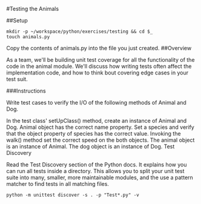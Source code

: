 #Testing the Animals


##Setup

```
mkdir -p ~/workspace/python/exercises/testing && cd $_
touch animals.py
```
Copy the contents of animals.py into the file you just created.
##Overview

As a team, we'll be building unit test coverage for all the functionality of the code in the animal module. We'll discuss how writing tests often affect the implementation code, and how to think bout covering edge cases in your test suit.

###Instructions

Write test cases to verify the I/O of the following methods of Animal and Dog.

In the test class' setUpClass() method, create an instance of Animal and Dog.
Animal object has the correct name property.
Set a species and verify that the object property of species has the correct value.
Invoking the walk() method set the correct speed on the both objects.
The animal object is an instance of Animal.
The dog object is an instance of Dog.
Test Discovery

Read the Test Discovery section of the Python docs. It explains how you can run all tests inside a directory. This allows you to split your unit test suite into many, smaller, more maintainable modules, and the use a pattern matcher to find tests in all matching files.

```python -m unittest discover -s . -p "Test*.py" -v```